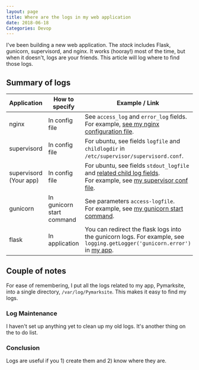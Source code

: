 ```yaml
---
layout: page
title: Where are the logs in my web application
date: 2018-06-18
Categories: Devop
---
```


I've been building a new web application. The *stack* includes Flask, gunicorn, supervisord, and nginx. It works (hooray!) most of the time, but when it doesn't, logs are your friends. This article will log where to find those logs.

## Summary of logs


|Application | How to specify | Example / Link|
|------------|----------------|---------------|
| nginx|In config file | See `access_log` and `error_log` fields.<br>For example, [see my nginx configuration file](https://github.com/programmerdays/Pymarksite/blob/master/conf/Pymarksite.nginx.conf#L21).|
| supervisord |In config file |For ubuntu, see fields `logfile` and `childlogdir` in `/etc/supervisor/supervisord.conf`.
| supervisord (Your app) |In config file|For ubuntu, see fields `stdout_logfile` and [related child log fields](http://supervisord.org/logging.html#child-process-logs).<br> For example, see [my supervisor conf file](https://github.com/programmerdays/Pymarksite/blob/master/conf/Pymarksite.supervisor.conf#L9).|
| gunicorn | In gunicorn start command | See parameters `access-logfile`.<br>For example, see [my gunicorn start command](https://github.com/programmerdays/Pymarksite/blob/master/conf/Pymarksite.supervisor.conf#L2).|
| flask | In application | You can redirect the flask logs into the gunicorn logs. For example, see  `logging.getLogger('gunicorn.error')` in [my app](https://github.com/programmerdays/Pymarksite/blob/master/app/__init__.py#L14).|

## Couple of notes
For ease of remembering, I put all the logs related to my app, Pymarksite, into a single directory, `/var/log/Pymarksite`. This makes it easy to find my logs.

### Log Maintenance
I haven't set up anything yet to clean up my old logs. It's another thing on the to do list. 

### Conclusion
Logs are useful if you 1) create them and 2) know where they are.
